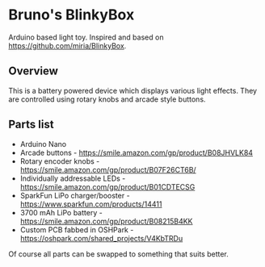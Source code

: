 # Bruno's BlinkyBox
Arduino based light toy. Inspired and based on https://github.com/miria/BlinkyBox.


## Overview

This is a battery powered device which displays various light effects. They are controlled using rotary knobs and arcade style buttons.


## Parts list
* Arduino Nano
* Arcade buttons - https://smile.amazon.com/gp/product/B08JHVLK84
* Rotary encoder knobs - https://smile.amazon.com/gp/product/B07F26CT6B/
* Individually addressable LEDs - https://smile.amazon.com/gp/product/B01CDTECSG
* SparkFun LiPo charger/booster - https://www.sparkfun.com/products/14411
* 3700 mAh LiPo battery - https://smile.amazon.com/gp/product/B08215B4KK
* Custom PCB fabbed in OSHPark - https://oshpark.com/shared_projects/V4KbTRDu

Of course all parts can be swapped to something that suits better.

